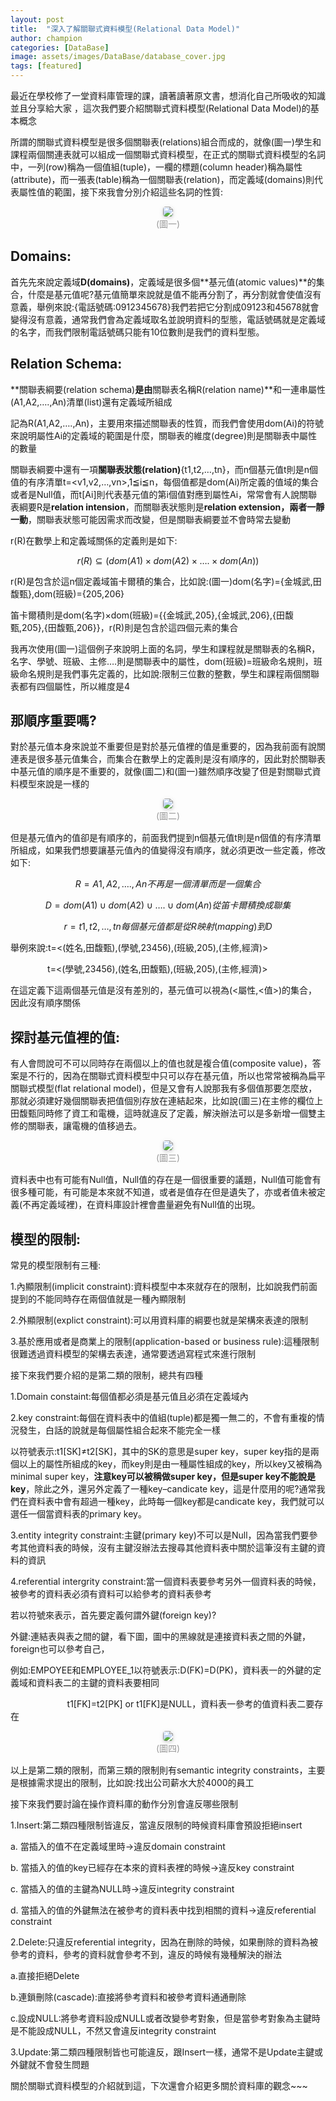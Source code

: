 ```yaml
---
layout: post
title:  "深入了解關聯式資料模型(Relational Data Model)"
author: champion
categories: [DataBase]
image: assets/images/DataBase/database_cover.jpg
tags: [featured]
---
```


最近在學校修了一堂資料庫管理的課，讀著讀著原文書，想消化自己所吸收的知識並且分享給大家 ，這次我們要介紹關聯式資料模型(Relational Data Model)的基本概念

所謂的關聯式資料模型是很多個關聯表(relations)組合而成的，就像(圖一)學生和課程兩個關連表就可以組成一個關聯式資料模型，在正式的關聯式資料模型的名詞中，一列(row)稱為一個值組(tuple)，一欄的標題(column header)稱為屬性(attribute)，而一張表(table)稱為一個關聯表(relation)，而定義域(domains)則代表屬性值的範圍，接下來我會分別介紹這些名詞的性質:

<center>
    <img style="border-radius: 0.3125em;
    box-shadow: 0 2px 4px 0 rgba(34,36,38,.12),0 2px 10px 0 rgba(34,36,38,.08);" 
    src="../assets/images/DataBase/picture1.png">
    <br>
    <div style="color:orange; border-bottom: 0px solid #d9d9d9;
    display: inline-block;
    color: #999;
    padding: 1px;">(圖一)</div>
</center>

## Domains:

首先先來說定義域**D(domains)**，定義域是很多個**基元值(atomic values)**的集合，什麼是基元值呢?基元值簡單來說就是值不能再分割了，再分割就會使值沒有意義，舉例來說:{電話號碼:0912345678}我們若把它分割成09123和45678就會變得沒有意義，通常我們會為定義域取名並說明資料的型態，電話號碼就是定義域的名字，而我們限制電話號碼只能有10位數則是我們的資料型態。

## Relation Schema:

**關聯表綱要(relation schema)**是由**關聯表名稱R(relation name)**和一連串屬性(A1,A2,….,An)清單(list)還有定義域所組成

記為R(A1,A2,….,An)，主要用來描述關聯表的性質，而我們會使用dom(Ai)的符號來說明屬性Ai的定義域的範圍是什麼，關聯表的維度(degree)則是關聯表中屬性的數量

關聯表綱要中還有一項**關聯表狀態(relation)**\{t1,t2,…,tn\}，而n個基元值t則是n個值的有序清單t=<v1,v2,…,vn>,1≦i≦n，每個值都是dom(Ai)所定義的值域的集合或者是Null值，而t[Ai]則代表基元值的第i個值對應到屬性Ai，常常會有人說關聯表綱要R是**relation intension**，而關聯表狀態則是**relation extension，兩者一靜一動**，關聯表狀態可能因需求而改變，但是關聯表綱要並不會時常去變動

r(R)在數學上和定義域關係的定義則是如下:

$$r(R) \subseteq (dom(A1) \times dom(A2) \times …. \times dom(An))$$

r(R)是包含於這n個定義域笛卡爾積的集合，比如說:(圖一)dom(名字)=\{金城武,田馥甄\},dom(班級)=\{205,206\}

笛卡爾積則是dom(名字)×dom(班級)=\{\{金城武,205\},\{金城武,206\},\{田馥甄,205\},\{田馥甄,206\}\}，r(R)則是包含於這四個元素的集合

我再次使用(圖一)這個例子來說明上面的名詞，學生和課程就是關聯表的名稱R，名字、學號、班級、主修….則是關聯表中的屬性，dom(班級)=班級命名規則，班級命名規則是我們事先定義的，比如說:限制三位數的整數，學生和課程兩個關聯表都有四個屬性，所以維度是4

## 那順序重要嗎?

對於基元值本身來說並不重要但是對於基元值裡的值是重要的，因為我前面有說關連表是很多基元值集合，而集合在數學上的定義則是沒有順序的，因此對於關聯表中基元值的順序是不重要的，就像(圖二)和(圖一)雖然順序改變了但是對關聯式資料模型來說是一樣的

<center>
    <img style="border-radius: 0.3125em;
    box-shadow: 0 2px 4px 0 rgba(34,36,38,.12),0 2px 10px 0 rgba(34,36,38,.08);" 
    src="../assets/images/DataBase/picture2.png">
    <br>
    <div style="color:orange; border-bottom: 0px solid #d9d9d9;
    display: inline-block;
    color: #999;
    padding: 1px;">(圖二)</div>
</center>

但是基元值內的值卻是有順序的，前面我們提到n個基元值t則是n個值的有序清單所組成，如果我們想要讓基元值內的值變得沒有順序，就必須更改一些定義，修改如下:

$$R={A1,A2,….,An}不再是一個清單而是一個集合$$

$$D=dom(A1) \cup dom(A2) \cup…. \cup dom(An)從笛卡爾積換成聯集$$

$$r={t1,t2,…,tn}每個基元值都是從R映射(mapping)到D$$

舉例來說:t=<(姓名,田馥甄),(學號,23456),(班級,205),(主修,經濟)>

               t=<(學號,23456),(姓名,田馥甄),(班級,205),(主修,經濟)>

在這定義下這兩個基元值是沒有差別的，基元值可以視為(<屬性,<值>)的集合，因此沒有順序關係


## 探討基元值裡的值:

有人會問說可不可以同時存在兩個以上的值也就是複合值(composite value)，答案是不行的，因為在關聯式資料模型中只可以存在基元值，所以也常常被稱為扁平關聯式模型(flat relational model)，但是又會有人說那我有多個值那要怎麼放，那就必須建好幾個關聯表把值個別存放在連結起來，比如說(圖三)在主修的欄位上田馥甄同時修了資工和電機，這時就違反了定義，解決辦法可以是多新增一個雙主修的關聯表，讓電機的值移過去。

<center>
    <img style="border-radius: 0.3125em;
    box-shadow: 0 2px 4px 0 rgba(34,36,38,.12),0 2px 10px 0 rgba(34,36,38,.08);" 
    src="../assets/images/DataBase/picture3.png">
    <br>
    <div style="color:orange; border-bottom: 0px solid #d9d9d9;
    display: inline-block;
    color: #999;
    padding: 1px;">(圖三)</div>
</center>

資料表中也有可能有Null值，Null值的存在是一個很重要的議題，Null值可能會有很多種可能，有可能是本來就不知道，或者是值存在但是遺失了，亦或者值未被定義(不再定義域裡)，在資料庫設計裡會盡量避免有Null值的出現。

## 模型的限制:

常見的模型限制有三種:

1.內顯限制(implicit constraint):資料模型中本來就存在的限制，比如說我們前面提到的不能同時存在兩個值就是一種內顯限制

2.外顯限制(explict constraint):可以用資料庫的綱要也就是架構來表達的限制

3.基於應用或者是商業上的限制(application-based or business rule):這種限制很難透過資料模型的架構去表達，通常要透過寫程式來進行限制


接下來我們要介紹的是第二類的限制，總共有四種

1.Domain constaint:每個值都必須是基元值且必須在定義域內

2.key constraint:每個在資料表中的值組(tuple)都是獨一無二的，不會有重複的情況發生，白話的說就是每個屬性組合起來不能完全一樣

以符號表示:t1[SK]≠t2[SK]，其中的SK的意思是super key，super key指的是兩個以上的屬性所組成的key，而key則是由一種屬性組成的key，所以key又被稱為minimal super key，**注意key可以被稱做super key，但是super key不能說是key**，除此之外，還另外定義了一種key–candicate key，這是什麼用的呢?通常我們在資料表中會有超過一種key，此時每一個key都是candicate key，我們就可以選任一個當資料表的primary key。

3.entity integrity constraint:主鍵(primary key)不可以是Null，因為當我們要參考其他資料表的時候，沒有主鍵沒辦法去搜尋其他資料表中關於這筆沒有主鍵的資料的資訊

4.referential intergrity constraint:當一個資料表要參考另外一個資料表的時候，被參考的資料表必須有資料可以給參考的資料表參考

若以符號來表示，首先要定義何謂外鍵(foreign key)?

外鍵:連結表與表之間的鍵，看下圖，圖中的黑線就是連接資料表之間的外鍵，foreign也可以參考自己，

例如:EMPOYEE和EMPLOYEE_1以符號表示:D(FK)=D(PK)，資料表一的外鍵的定義域和資料表二的主鍵的資料表要相同

                       t1[FK]=t2[PK] or t1[FK]是NULL，資料表一參考的值資料表二要存在

<center>
    <img style="border-radius: 0.3125em;
    box-shadow: 0 2px 4px 0 rgba(34,36,38,.12),0 2px 10px 0 rgba(34,36,38,.08);" 
    src="../assets/images/DataBase/picture4.jpg">
    <br>
    <div style="color:orange; border-bottom: 0px solid #d9d9d9;
    display: inline-block;
    color: #999;
    padding: 1px;">(圖四)</div>
</center>

以上是第二類的限制，而第三類的限制則有semantic integrity constraints，主要是根據需求提出的限制，比如說:找出公司薪水大於4000的員工

接下來我們要討論在操作資料庫的動作分別會違反哪些限制

1.Insert:第二類四種限制皆違反，當違反限制的時候資料庫會預設拒絕insert

a. 當插入的值不在定義域里時→違反domain constraint

b. 當插入的值的key已經存在本來的資料表裡的時候→違反key constraint

c. 當插入的值的主鍵為NULL時→違反integrity constraint

d. 當插入的值的外鍵無法在被參考的資料表中找到相關的資料→違反referential constraint

2.Delete:只違反referential integrity，因為在刪除的時候，如果刪除的資料為被參考的資料，參考的資料就會參考不到，違反的時候有幾種解決的辦法

a.直接拒絕Delete

b.連鎖刪除(cascade):直接將參考資料和被參考資料通通刪除

c.設成NULL:將參考資料設成NULL或者改變參考對象，但是當參考對象為主鍵時是不能設成NULL，不然又會違反integrity constraint

3.Update:第二類四種限制皆也可能違反，跟Insert一樣，通常不是Update主鍵或外鍵就不會發生問題

關於關聯式資料模型的介紹就到這，下次還會介紹更多關於資料庫的觀念~~~